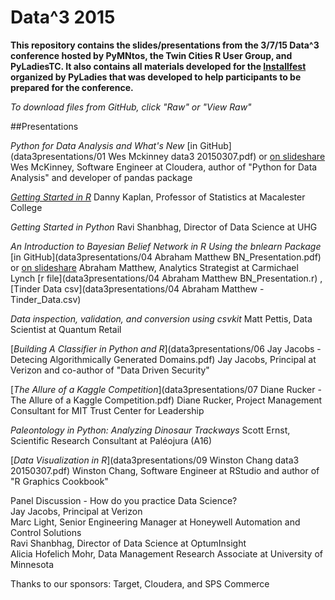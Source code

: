 Data^3 2015
====================

**This repository contains the slides/presentations from the 3/7/15 Data^3 conference hosted by PyMNtos, the Twin Cities R User Group, 
and PyLadiesTC. It also contains all materials developed for the [Installfest](installfest-README.md) organized by PyLadies that was developed to help 
participants to be prepared for the conference.** 

*To download files from GitHub, click "Raw" or "View Raw"*

##Presentations

*Python for Data Analysis and What's New* [in GitHub](data3presentations/01 Wes Mckinney data3 20150307.pdf) or [on slideshare](http://www.slideshare.net/wesm/an-incomplete-data-tools-landscape-for-hackers-in-2015)
Wes McKinney, Software Engineer at Cloudera, author of "Python for Data Analysis" and developer of pandas package

[*Getting Started in R*](https://github.com/dtkaplan/Data-3-Conference) Danny Kaplan, Professor of Statistics at Macalester College

*Getting Started in Python* Ravi Shanbhag, Director of Data Science at UHG

*An Introduction to Bayesian Belief Network in R Using the bnlearn Package* [in GitHub](data3presentations/04 Abraham Matthew BN_Presentation.pdf) or [on slideshare](http://www.slideshare.net/AbrahamMathew9/bn-presentation-45607773)
Abraham Matthew, Analytics Strategist at Carmichael Lynch [r file](data3presentations/04 Abraham Matthew BN_Presentation.r) , [Tinder Data csv](data3presentations/04 Abraham Matthew - Tinder_Data.csv)

*Data inspection, validation, and conversion using csvkit* Matt Pettis, Data Scientist at Quantum Retail

[*Building A Classifier in Python and R*](data3presentations/06 Jay Jacobs - Detecing Algorithmically Generated Domains.pdf)
 Jay Jacobs, Principal at Verizon and co-author of "Data Driven Security"

[*The Allure of a Kaggle Competition*](data3presentations/07 Diane Rucker - The Allure of a Kaggle Competition.pdf) Diane Rucker, Project Management Consultant for MIT Trust Center for Leadership

*Paleontology in Python: Analyzing Dinosaur Trackways* Scott Ernst, Scientific Research Consultant at Paléojura (A16)

[*Data Visualization in R*](data3presentations/09 Winston Chang data3 20150307.pdf) Winston Chang, Software Engineer at RStudio and author of "R Graphics Cookbook"

Panel Discussion - How do you practice Data Science? <br />
Jay Jacobs, Principal at Verizon<br />
Marc Light, Senior Engineering Manager at Honeywell Automation and Control Solutions<br />
Ravi Shanbhag, Director of Data Science at OptumInsight<br />
Alicia Hofelich Mohr, Data Management Research Associate at University of Minnesota<br />

Thanks to our sponsors: Target, Cloudera, and SPS Commerce
